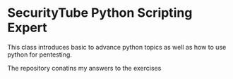 SecurityTube Python Scripting Expert
====================================

This class introduces basic to advance python topics as well as how to use python for pentesting.


The repository conatins my answers to the exercises